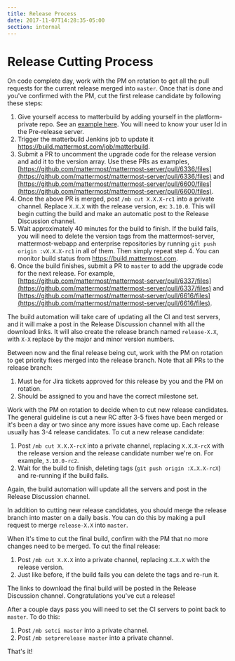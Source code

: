```yaml
---
title: Release Process
date: 2017-11-07T14:28:35-05:00
section: internal
---
```


# Release Cutting Process

On code complete day, work with the PM on rotation to get all the pull requests for the current release merged into `master`. Once that is done and you've confirmed with the PM, cut the first release candidate by following these steps:

1. Give yourself access to matterbuild by adding yourself in the platform-private repo. See an [example here](https://github.com/mattermost/platform-private/commit/89f91d81bd4602f4708270c0ca7626da8fc45291). You will need to know your user Id in the Pre-release server.
2. Trigger the matterbuild Jenkins job to update it https://build.mattermost.com/job/matterbuild.
3. Submit a PR to uncomment the upgrade code for the release version and add it to the version array. Use these PRs as examples, [https://github.com/mattermost/mattermost-server/pull/6336/files](https://github.com/mattermost/mattermost-server/pull/6336/files) and [https://github.com/mattermost/mattermost-server/pull/6600/files](https://github.com/mattermost/mattermost-server/pull/6600/files).
4. Once the above PR is merged, post `/mb cut X.X.X-rc1` into a private channel. Replace `X.X.X` with the release version, ex: `3.10.0`. This will begin cutting the build and make an automatic post to the Release Discussion channel.
5. Wait approximately 40 minutes for the build to finish. If the build fails, you will need to delete the version tags from the mattermost-server, mattermost-webapp and enterprise repositories by running `git push origin :vX.X.X-rc1` in all of them. Then simply repeat step 4. You can monitor build status from https://build.mattermost.com.
6. Once the build finishes, submit a PR to `master` to add the upgrade code for the next release. For example, [https://github.com/mattermost/mattermost-server/pull/6337/files](https://github.com/mattermost/mattermost-server/pull/6337/files) and [https://github.com/mattermost/mattermost-server/pull/6616/files](https://github.com/mattermost/mattermost-server/pull/6616/files).

The build automation will take care of updating all the CI and test servers, and it will make a post in the Release Discussion channel with all the download links. It will also create the release branch named `release-X.X`, with `X-X` replace by the major and minor version numbers.

Between now and the final release being cut, work with the PM on rotation to get priority fixes merged into the release branch. Note that all PRs to the release branch:

1. Must be for Jira tickets approved for this release by you and the PM on rotation.
2. Should be assigned to you and have the correct milestone set.

Work with the PM on rotation to decide when to cut new release candidates. The general guideline is cut a new RC after 3-5 fixes have been merged or it's been a day or two since any more issues have come up. Each release usually has 3-4 release candidates. To cut a new release candidate:

1. Post `/mb cut X.X.X-rcX` into a private channel, replacing `X.X.X-rcX` with the release version and the release candidate number we're on. For example, `3.10.0-rc2`.
2. Wait for the build to finish, deleting tags  (`git push origin :X.X.X-rcX`) and re-running if the build fails.

Again, the build automation will update all the servers and post in the Release Discussion channel.

In addition to cutting new release candidates, you should merge the release branch into master on a daily basis. You can do this by making a pull request to merge `release-X.X` into `master`.

When it's time to cut the final build, confirm with the PM that no more changes need to be merged. To cut the final release:

1. Post `/mb cut X.X.X` into a private channel, replacing `X.X.X` with the release version.
2. Just like before, if the build fails you can delete the tags and re-run it.

The links to download the final build will be posted in the Release Discussion channel. Congratulations you've cut a release!

After a couple days pass you will need to set the CI servers to point back to `master`. To do this:

1. Post `/mb setci master` into a private channel.
2. Post `/mb setprerelease master` into a private channel.

That's it!
